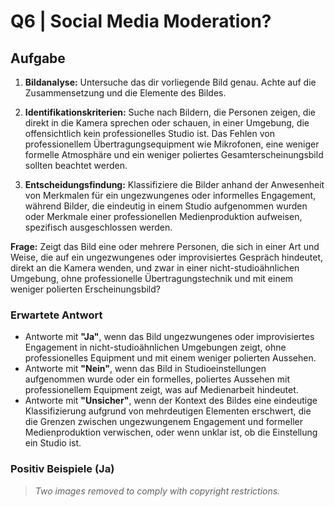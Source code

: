 # Q6 | Social Media Moderation?
## Aufgabe
1. **Bildanalyse:** Untersuche das dir vorliegende Bild genau. Achte auf die Zusammensetzung und die Elemente des Bildes.

2. **Identifikationskriterien:** Suche nach Bildern, die Personen zeigen, die direkt in die Kamera sprechen oder schauen, in einer Umgebung, die offensichtlich kein professionelles Studio ist. Das Fehlen von professionellem Übertragungsequipment wie Mikrofonen, eine weniger formelle Atmosphäre und ein weniger poliertes Gesamterscheinungsbild sollten beachtet werden.

3. **Entscheidungsfindung:** Klassifiziere die Bilder anhand der Anwesenheit von Merkmalen für ein ungezwungenes oder informelles Engagement, während Bilder, die eindeutig in einem Studio aufgenommen wurden oder Merkmale einer professionellen Medienproduktion aufweisen, spezifisch ausgeschlossen werden.


**Frage:** Zeigt das Bild eine oder mehrere Personen, die sich in einer Art und Weise, die auf ein ungezwungenes oder improvisiertes Gespräch hindeutet, direkt an die Kamera wenden, und zwar in einer nicht-studioähnlichen Umgebung, ohne professionelle Übertragungstechnik und mit einem weniger polierten Erscheinungsbild?

### Erwartete Antwort
- Antworte mit **"Ja"**, wenn das Bild ungezwungenes oder improvisiertes Engagement in nicht-studioähnlichen Umgebungen zeigt, ohne professionelles Equipment und mit einem weniger polierten Aussehen.
- Antworte mit **"Nein"**, wenn das Bild in Studioeinstellungen aufgenommen wurde oder ein formelles, poliertes Aussehen mit professionellem Equipment zeigt, was auf Medienarbeit hindeutet.
- Antworte mit **"Unsicher"**, wenn der Kontext des Bildes eine eindeutige Klassifizierung aufgrund von mehrdeutigen Elementen erschwert, die die Grenzen zwischen ungezwungenem Engagement und formeller Medienproduktion verwischen, oder wenn unklar ist, ob die Einstellung ein Studio ist.

### Positiv Beispiele (Ja)

> *Two images removed to comply with copyright restrictions.*

